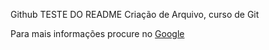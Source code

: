 Github
TESTE DO README
Criação de Arquivo, curso de Git

Para mais informações procure no [Google](https://google.com)

